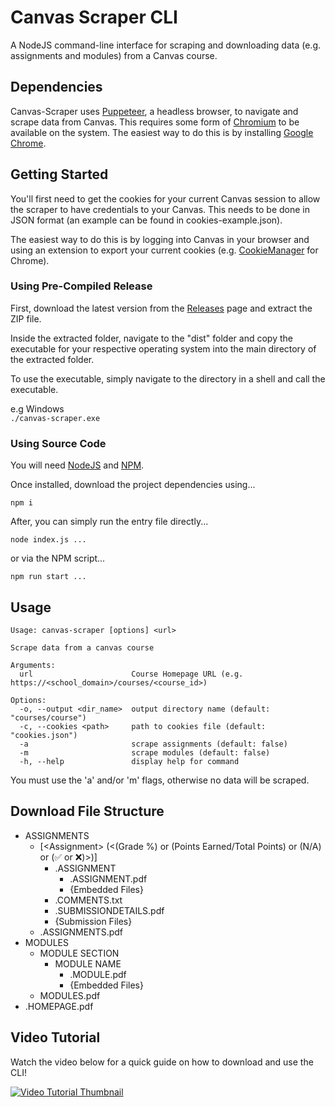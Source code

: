 # Canvas Scraper CLI

A NodeJS command-line interface for scraping and downloading data (e.g. assignments and modules) from a Canvas course.

## Dependencies

Canvas-Scraper uses [Puppeteer](https://pptr.dev/), a headless browser, to navigate and scrape data from Canvas. This requires some form of [Chromium](https://www.chromium.org/chromium-projects/) to be available on the system. The easiest way to do this is by installing [Google Chrome](https://www.google.com/chrome/).

## Getting Started

You'll first need to get the cookies for your current Canvas session to allow the scraper to have credentials to your Canvas. This needs to be done in JSON format (an example can be found in cookies-example.json).

The easiest way to do this is by logging into Canvas in your browser and using an extension to export your current cookies (e.g. [CookieManager](https://chromewebstore.google.com/detail/cookiemanager-cookie-edit/hdhngoamekjhmnpenphenpaiindoinpo) for Chrome).

### Using Pre-Compiled Release

First, download the latest version from the [Releases](https://github.com/xxmistacruzxx/canvas-scraper/releases) page and extract the ZIP file.

Inside the extracted folder, navigate to the "dist" folder and copy the executable for your respective operating system into the main directory of the extracted folder.

To use the executable, simply navigate to the directory in a shell and call the executable.

e.g Windows<br/>
`./canvas-scraper.exe`

### Using Source Code

You will need [NodeJS](https://nodejs.org/en) and [NPM](https://docs.npmjs.com/downloading-and-installing-node-js-and-npm).

Once installed, download the project dependencies using...

`npm i`

After, you can simply run the entry file directly...

`node index.js ...`

or via the NPM script...

`npm run start ...`

## Usage

```
Usage: canvas-scraper [options] <url>

Scrape data from a canvas course

Arguments:
  url                      Course Homepage URL (e.g. https://<school_domain>/courses/<course_id>)

Options:
  -o, --output <dir_name>  output directory name (default: "courses/course")
  -c, --cookies <path>     path to cookies file (default: "cookies.json")
  -a                       scrape assignments (default: false)
  -m                       scrape modules (default: false)
  -h, --help               display help for command
```

You must use the 'a' and/or 'm' flags, otherwise no data will be scraped.

## Download File Structure

- ASSIGNMENTS
  - [\<Assignment\> (<(Grade %) or (Points Earned/Total Points) or (N/A) or (✅ or ❌)>)]
    - .ASSIGNMENT
      - .ASSIGNMENT.pdf
      - {Embedded Files}
    - .COMMENTS.txt
    - .SUBMISSIONDETAILS.pdf
    - {Submission Files}
  - .ASSIGNMENTS.pdf
- MODULES
  - MODULE SECTION
    - MODULE NAME
      - .MODULE.pdf
      - {Embedded Files}
  - MODULES.pdf
- .HOMEPAGE.pdf

## Video Tutorial

Watch the video below for a quick guide on how to download and use the CLI!

[![Video Tutorial Thumbnail](https://img.youtube.com/vi/LkUe-pfXVFE/0.jpg)](https://www.youtube.com/watch?v=LkUe-pfXVFE)
